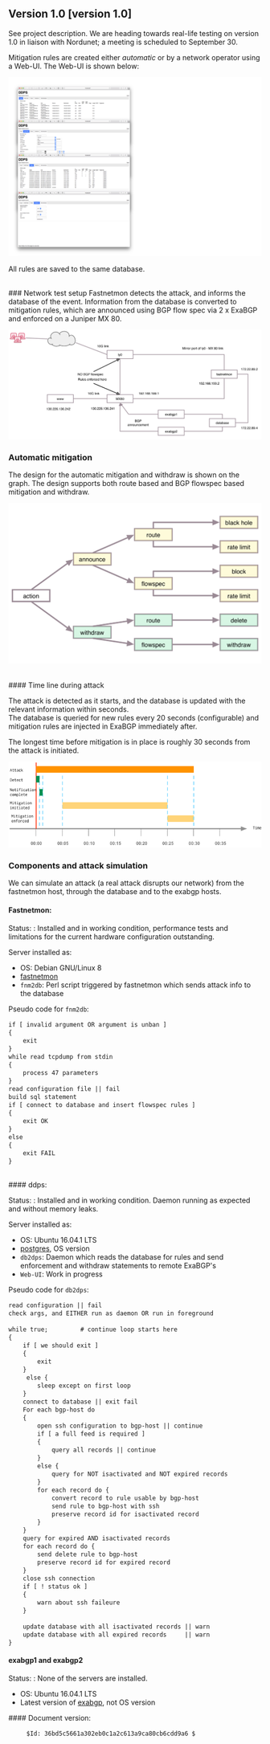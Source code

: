 
## Version 1.0 [version 1.0]

See project description. We are heading towards real-life testing on version
1.0 in liaison with Nordunet; a meeting is scheduled to September 30.

Mitigation rules are created either _automatic_ or by a network operator
using a Web-UI. The Web-UI is shown below:

![Figure 4: Web-UI](assets/img/gui.png)

All rules are saved to the same database.

<div style="page-break-before: always"> &nbsp;</div>
### Network test setup
Fastnetmon detects the attack, and informs the database of the event.
Information from the database is converted to mitigation rules, which are
announced using BGP flow spec via 2 x ExaBGP and enforced on a Juniper MX 80.

![Figure 1: Network test setup](assets/img/net.jpg)


### Automatic mitigation
The design for the automatic mitigation and withdraw is shown on the graph.
The design supports both route based and BGP flowspec based mitigation and
withdraw.

![Figure 2: Mitigation and redraw](assets/img/actions.jpg)

<html><div style="page-break-before: always"> &nbsp;</div></html>
#### Time line during attack

The attack is detected as it starts, and the database is updated with the
relevant information within seconds.         
The database is queried for new rules every 20 seconds (configurable) and
mitigation rules are injected in ExaBGP immediately after.

The longest time before mitigation is in place is roughly 30 seconds from the
attack is initiated.

![Figure 3: usage](assets/img/mitigation.png)

### Components and attack simulation

We can simulate an attack (a real attack disrupts our network) from the fastnetmon
host, through the database and to the exabgp hosts.

#### Fastnetmon:

Status:
: Installed and in working condition, performance tests and limitations for the current hardware configuration outstanding.

Server installed as:

  - OS: Debian GNU/Linux 8
  - [fastnetmon](https://github.com/pavel-odintsov/fastnetmon)
  - ``fnm2db``: Perl script triggered by fastnetmon which sends attack info to the database

Pseudo code for ``fnm2db``:

	if [ invalid argument OR argument is unban ]
	{
		exit
	}
	while read tcpdump from stdin
	{
		process 47 parameters
	}
	read configuration file || fail
	build sql statement
	if [ connect to database and insert flowspec rules ]
	{
		exit OK
	}
	else
	{
		exit FAIL
 	}

<html><div style="page-break-before: always"> &nbsp;</div></html>
#### ddps:

Status:
: Installed and in working condition. Daemon running as expected and without memory leaks.

Server installed as:

  - OS: Ubuntu 16.04.1 LTS
  - [postgres](https://www.postgresql.org), OS version
  - ``db2dps``: Daemon which reads the database for rules and send enforcement and withdraw statements to remote ExaBGP's
  - ``Web-UI``: Work in progress

Pseudo code for ``db2dps``:

	read configuration || fail
	check args, and EITHER run as daemon OR run in foreground

	while true; 		# continue loop starts here
	{
		if [ we should exit ]
		{
			exit
		}
		 else {
			sleep except on first loop
		}
		connect to database || exit fail
		For each bgp-host do
		{
			open ssh configuration to bgp-host || continue
			if [ a full feed is required ]
			{
				query all records || continue
			}
			else {
				query for NOT isactivated and NOT expired records
			}
			for each record do {
				convert record to rule usable by bgp-host
				send rule to bgp-host with ssh
				preserve record id for isactivated record
			}
		}
		query for expired AND isactivated records
		for each record do {
			send delete rule to bgp-host
			preserve record id for expired record
		}
		close ssh connection
		if [ ! status ok ]
		{
			warn about ssh faileure
		}
	
		update database with all isactivated records || warn
		update database with all expired records     || warn
	}


#### exabgp1 and exabgp2

Status:
: None of the servers are installed.

  - OS: Ubuntu 16.04.1 LTS
  - Latest version of [exabgp](https://github.com/Exa-Networks/exabgp), not OS version

<div style="page-break-after: always;"></div>
#### Document version:

         $Id: 36bd5c5661a302eb0c1a2c613a9ca80cb6cdd9a6 $

<html>
<!-- 
#### Notice about this documentation

The text is written in [markdown](https://en.wikipedia.org/wiki/Markdown) and
rendered to html with [mulitmarkdown](fletcherpenney.net/multimarkdown) using
an internal [css](https://en.wikipedia.org/wiki/Cascading_Style_Sheets),
converted to pdf with [wkhtmltopdf](http://wkhtmltopdf.org) while the images
currently are made with [diagramix](diagrammix.com), an inexpensive OS X software.
Everything is kept in [textbundle format](textbundle.org) and lives within the
[git server of ssi.i2.dk](http://gitlab.ssi.i2.dk).

-->
</html>

# Status on DeIC DPS, 2016, October 14

  - Found but yet not implemented a solution with delete of rules under rare
    circumstances: identical rules with different length (time) may be deleted
  - when the shortest rule expire
  - Asked and search if it is possible to set an expire time on statements to
    exabgp but not found anything conclusive yet. An expire time would solve
    the problem above (by doing nothing)

## Status unchanged

Anders and Hugge will do the configuration. We have a spare 10G connection
which will be used for the test. The connection is from the abandoned autobahn
project.

## Redundant rules, sort-of

Some rules may show up as _redundant_ when enforced in exabgp. The rules has 12
properties in the database together with meta information including expire
time, if the rule is enforced etc.

Most of the information is stripped from the rule once it is enforced in
exabgp. As of version 1.0 only destination CIDR and port or icmp is used.

Cleaning up the _announcing_ of redundant rules is left to exabgp, but the
_withdraw_ of redundant rules with different expire time may cause problems, as
the expire time needs to be taken into account.

![overlapping rules problem](assets/img/overlapping-rules.png)

Looking at the tree different scenario's only the first causes real problems.
The two rules differers only on expire time.

I think that by sorting on _expire time_ first (and all other database
parameters afterwards) it will be easy to match rules with an expire time
greater than ``now()`` and therefore avoid expiring all other nearly matching
rules.

